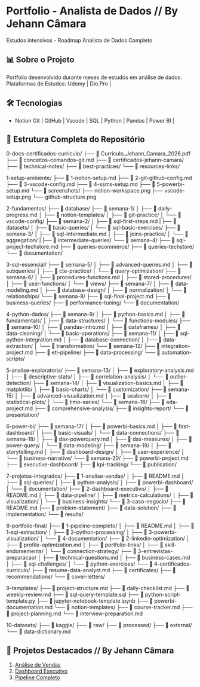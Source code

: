 
# Portfolio - Analista de Dados // By Jehann Câmara
Estudos intensivos - Roadmap Analista de Dados Completo

## 📊 Sobre o Projeto
Portfolio desenvolvido durante meses de estudos em análise de dados.
Plataformas de Estudos: Udemy | Dio.Pro |

## 🛠️ Tecnologias
- Notion Git | GitHub | Vscode | SQL | Python | Pandas | Power BI | 

## 📂 Estrutura Completa do Repositório

0-docs-certificados-curriculo/
├── 📄 Curriculo_Jehann_Camara_2026.pdf
├── 📄 conceitos-comandos-git.md
├── 📁 certificados-jehann-camara/
├── 📁 technical-notes/
├── 📁 best-practices/
└── 📁 resources-links/

1-setup-ambiente/
├── 📄 1-notion-setup.md
├── 📄 2-git-github-config.md
├── 📄 3-vscode-config.md
├── 📄 4-ssms-setup.md
├── 📄 5-powerbi-setup.md
└── 📁 screenshots/
    ├── notion-workspace.png
    ├── vscode-setup.png
    └── github-structure.png

2-fundamentos/
├── 📁 database/
├── 📁 semana-1/
│   ├── 📄 daily-progress.md
│   ├── 📁 notion-templates/
│   ├── 📁 git-practice/
│   └── 📁 vscode-config/
├── 📁 semana-2/
│   ├── 📄 sql-first-steps.md
|   |── 📁 datasets/
│   ├── 📁 basic-queries/
│   └── 📁 sql-basic-exercises/
├── 📁 semana-3/
│   ├── 📄 sql-intermediate.md
│   ├── 📁 joins-practice/
│   └── 📁 aggregation/
|   |── 📁 intermediate-queries/
└── 📁 semana-4/
    ├── 📄 sql-project-techstore.md
    ├── 📁 queries-ecommerce/
    ├── 📁 queries-techstore/
    └── 📁 documentation/
    

3-sql-essencial/
├── 📁 semana-5/
│   ├── 📄 advanced-queries.md
│   ├── 📁 subqueries/
│   ├── 📁 cte-practice/
│   └── 📁 query-optimization/
├── 📁 semana-6/
│   ├── 📄 procedures-functions.md
│   ├── 📁 stored-procedures/
│   ├── 📁 user-functions/
│   └── 📁 views/
├── 📁 semana-7/
│   ├── 📄 data-modeling.md
│   ├── 📁 database-design/
│   ├── 📁 normalization/
│   └── 📁 relationships/
└── 📁 semana-8/
    ├── 📄 sql-final-project.md
    ├── 📁 business-queries/
    ├── 📁 performance-tuning/
    └── 📁 documentation/

4-python-dados/
├── 📁 semana-9/
│   ├── 📄 python-basics.md
│   ├── 📁 fundamentals/
│   ├── 📁 data-structures/
│   └── 📁 functions-modules/
├── 📁 semana-10/
│   ├── 📄 pandas-intro.md
│   ├── 📁 dataframes/
│   ├── 📁 data-cleaning/
│   └── 📁 basic-operations/
├── 📁 semana-11/
│   ├── 📄 sql-python-integration.md
│   ├── 📁 database-connection/
│   ├── 📁 data-extraction/
│   └── 📁 transformation/
└── 📁 semana-12/
    ├── 📄 integration-project.md
    ├── 📁 etl-pipeline/
    ├── 📁 data-processing/
    └── 📁 automation-scripts/

5-analise-exploratoria/
├── 📁 semana-13/
│   ├── 📄 exploratory-analysis.md
│   ├── 📁 descriptive-stats/
│   ├── 📁 correlation-analysis/
│   └── 📁 outlier-detection/
├── 📁 semana-14/
│   ├── 📄 visualization-basics.md
│   ├── 📁 matplotlib/
│   ├── 📁 basic-charts/
│   └── 📁 customization/
├── 📁 semana-15/
│   ├── 📄 advanced-visualization.md
│   ├── 📁 seaborn/
│   ├── 📁 statistical-plots/
│   └── 📁 time-series/
└── 📁 semana-16/
    ├── 📄 eda-project.md
    ├── 📁 comprehensive-analysis/
    ├── 📁 insights-report/
    └── 📁 presentation/

6-power-bi/
├── 📁 semana-17/
│   ├── 📄 powerbi-basics.md
│   ├── 📁 first-dashboard/
│   ├── 📁 basic-visuals/
│   └── 📁 data-connections/
├── 📁 semana-18/
│   ├── 📄 dax-powerquery.md
│   ├── 📁 dax-measures/
│   ├── 📁 power-query/
│   └── 📁 data-modeling/
├── 📁 semana-19/
│   ├── 📄 storytelling.md
│   ├── 📁 dashboard-design/
│   ├── 📁 user-experience/
│   └── 📁 business-narrative/
└── 📁 semana-20/
    ├── 📄 powerbi-project.md
    ├── 📁 executive-dashboard/
    ├── 📁 kpi-tracking/
    └── 📁 publication/

7-projetos-integrados/
├── 📁 1-analise-vendas/
│   ├── 📄 README.md
│   ├── 📁 sql-queries/
│   ├── 📁 python-analysis/
│   ├── 📁 powerbi-dashboard/
│   └── 📁 documentation/
├── 📁 2-dashboard-executivo/
│   ├── 📄 README.md
│   ├── 📁 data-pipeline/
│   ├── 📁 metrics-calculations/
│   ├── 📁 visualization/
│   └── 📁 business-insights/
└── 📁 3-caso-negocio/
    ├── 📄 README.md
    ├── 📁 problem-statement/
    ├── 📁 data-solution/
    ├── 📁 implementation/
    └── 📁 results/

8-portfolio-final/
├── 📁 1-pipeline-completo/
│   ├── 📄 README.md
│   ├── 📁 1-sql-extraction/
│   ├── 📁 2-python-processing/
│   ├── 📁 3-powerbi-visualization/
│   └── 📁 4-documentation/
├── 📁 2-linkedin-optimization/
│   ├── 📄 profile-optimization.md
│   ├── 📁 portfolio-links/
│   ├── 📁 skill-endorsements/
│   └── 📁 connection-strategy/
├── 📁 3-entrevistas-preparacao/
│   ├── 📄 technical-questions.md
│   ├── 📄 business-cases.md
│   ├── 📁 sql-challenges/
│   └── 📁 python-exercises/
└── 📁 4-certificados-curriculo/
    ├── 📄 resume-data-analyst.md
    ├── 📁 certificates/
    ├── 📁 recommendations/
    └── 📁 cover-letters/

9-templates/
├── 📄 project-structure.md
├── 📄 daily-checklist.md
├── 📄 weekly-review.md
├── 📄 sql-query-template.sql
├── 📄 python-script-template.py
├── 📄 jupyter-notebook-template.ipynb
├── 📄 powerbi-documentation.md
└── 📁 notion-templates/
    ├── 📄 course-tracker.md
    ├── 📄 project-planning.md
    └── 📄 interview-preparation.md

10-datasets/
├── 📁 kaggle/
├── 📁 raw/
├── 📁 processed/
├── 📁 external/
└── 📄 data-dictionary.md

## 🎯 Projetos Destacados // By Jehann Câmara
1. [Análise de Vendas](7-projetos-integrados/1-analise-vendas)
2. [Dashboard Executivo](7-projetos-integrados/2-dashboard-executivo)
3. [Pipeline Completo](8-portfolio-final/1-pipeline-completo)